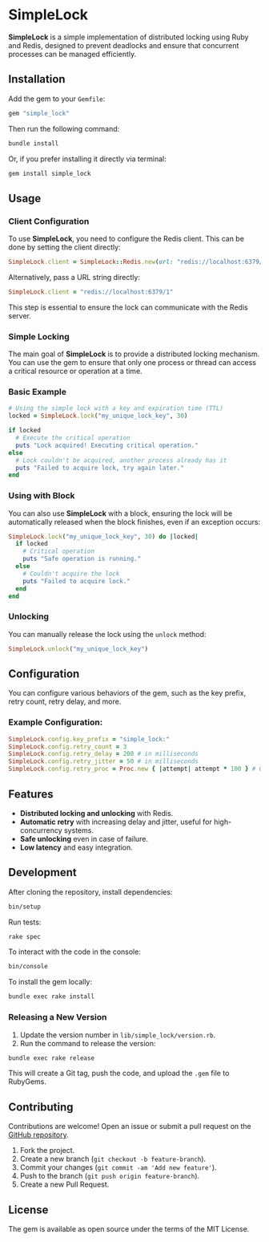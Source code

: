 
# SimpleLock

**SimpleLock** is a simple implementation of distributed locking using Ruby and Redis, designed to prevent deadlocks and ensure that concurrent processes can be managed efficiently.

## Installation

Add the gem to your `Gemfile`:

```ruby
gem "simple_lock"
```

Then run the following command:

```bash
bundle install
```

Or, if you prefer installing it directly via terminal:

```bash
gem install simple_lock
```

## Usage

### Client Configuration

To use **SimpleLock**, you need to configure the Redis client. This can be done by setting the client directly:

```ruby
SimpleLock.client = SimpleLock::Redis.new(url: "redis://localhost:6379/1")
```

Alternatively, pass a URL string directly:

```ruby
SimpleLock.client = "redis://localhost:6379/1"
```

This step is essential to ensure the lock can communicate with the Redis server.

### Simple Locking

The main goal of **SimpleLock** is to provide a distributed locking mechanism. You can use the gem to ensure that only one process or thread can access a critical resource or operation at a time.

### Basic Example

```ruby
# Using the simple lock with a key and expiration time (TTL)
locked = SimpleLock.lock("my_unique_lock_key", 30)

if locked
  # Execute the critical operation
  puts "Lock acquired! Executing critical operation."
else
  # Lock couldn't be acquired, another process already has it
  puts "Failed to acquire lock, try again later."
end
```

### Using with Block

You can also use **SimpleLock** with a block, ensuring the lock will be automatically released when the block finishes, even if an exception occurs:

```ruby
SimpleLock.lock("my_unique_lock_key", 30) do |locked|
  if locked
    # Critical operation
    puts "Safe operation is running."
  else
    # Couldn't acquire the lock
    puts "Failed to acquire lock."
  end
end
```

### Unlocking

You can manually release the lock using the `unlock` method:

```ruby
SimpleLock.unlock("my_unique_lock_key")
```

## Configuration

You can configure various behaviors of the gem, such as the key prefix, retry count, retry delay, and more.

### Example Configuration:

```ruby
SimpleLock.config.key_prefix = "simple_lock:"
SimpleLock.config.retry_count = 3
SimpleLock.config.retry_delay = 200 # in milliseconds
SimpleLock.config.retry_jitter = 50 # in milliseconds
SimpleLock.config.retry_proc = Proc.new { |attempt| attempt * 100 } # Optional
```

## Features

- **Distributed locking and unlocking** with Redis.
- **Automatic retry** with increasing delay and jitter, useful for high-concurrency systems.
- **Safe unlocking** even in case of failure.
- **Low latency** and easy integration.

## Development

After cloning the repository, install dependencies:

```bash
bin/setup
```

Run tests:

```bash
rake spec
```

To interact with the code in the console:

```bash
bin/console
```

To install the gem locally:

```bash
bundle exec rake install
```

### Releasing a New Version

1. Update the version number in `lib/simple_lock/version.rb`.
2. Run the command to release the version:

```bash
bundle exec rake release
```

This will create a Git tag, push the code, and upload the `.gem` file to RubyGems.

## Contributing

Contributions are welcome! Open an issue or submit a pull request on the [GitHub repository](https://github.com/caiodsc/simple_lock).

1. Fork the project.
2. Create a new branch (`git checkout -b feature-branch`).
3. Commit your changes (`git commit -am 'Add new feature'`).
4. Push to the branch (`git push origin feature-branch`).
5. Create a new Pull Request.

## License

The gem is available as open source under the terms of the MIT License.
